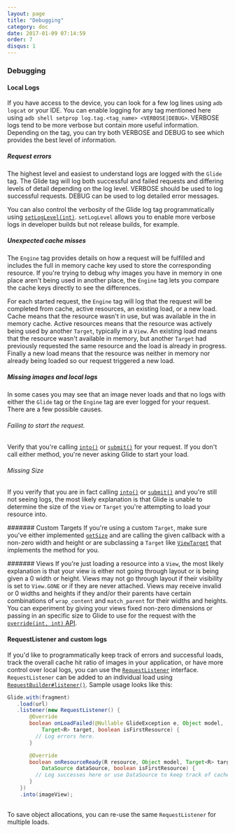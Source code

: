 ```yaml
---
layout: page
title: "Debugging"
category: doc
date: 2017-01-09 07:14:59
order: 7
disqus: 1
---
```


### Debugging


#### Local Logs

If you have access to the device, you can look for a few log lines using ``adb logcat`` or your IDE. You can enable logging for any tag mentioned here using ``adb shell setprop log.tag.<tag_name> <VERBOSE|DEBUG>``. VERBOSE logs tend to be more verbose but contain more useful information. Depending on the tag, you can try both VERBOSE and DEBUG to see which provides the best level of information.

##### Request errors 

The highest level and easiest to understand logs are logged with the ``Glide`` tag. The Glide tag will log both successful and failed requests and differing levels of detail depending on the log level. VERBOSE should be used to log successful requests. DEBUG can be used to log detailed error messages. 

You can also control the verbosity of the Glide log tag programmatically using [``setLogLevel(int)``][1]. ``setLogLevel`` allows you to enable more verbose logs in developer builds but not release builds, for example. 

##### Unexpected cache misses

The ``Engine`` tag provides details on how a request will be fulfilled and includes the full in memory cache key used to store the corresponding resource. If you're trying to debug why images you have in memory in one place aren't being used in another place, the ``Engine`` tag lets you compare the cache keys directly to see the differences.

For each started request, the ``Engine`` tag will log that the request will be completed from cache, active resources, an existing load, or a new load. Cache means that the resource wasn't in use, but was available in the in memory cache. Active resources means that the resource was actively being used by another ``Target``, typically in a ``View``. An existing load means that the resource wasn't available in memory, but another ``Target`` had previously requested the same resource and the load is already in progress. Finally a new load means that the resource was neither in memory nor already being loaded so our request triggered a new load.

##### Missing images and local logs

In some cases you may see that an image never loads and that no logs with either the ``Glide`` tag or the ``Engine`` tag are ever logged for your request. There are a few possible causes.

###### Failing to start the request.
Verify that you're calling [``into()``][2] or [``submit()``][3] for your request. If you don't call either method, you're never asking Glide to start your load.

###### Missing Size
If you verify that you are in fact calling [``into()``][2] or [``submit()``][3] and you're still not seeing logs, the most likely explanation is that Glide is unable to determine the size of the ``View`` or ``Target`` you're attempting to load your resource into.

####### Custom Targets
If you're using a custom ``Target``, make sure you've either implemented [``getSize``][4] and are calling the given callback with a non-zero width and height or are subclassing a ``Target`` like [``ViewTarget``][5] that implements the method for you.

####### Views
If you're just loading a resource into a ``View``, the most likely explanation is that your view is either not going through layout or is being given a 0 width or height. Views may not go through layout if their visibility is set to ``View.GONE`` or if they are never attached. Views may receive invalid or 0 widths and heights if they and/or their parents have certain combinations of ``wrap_content`` and ``match_parent`` for their widths and heights. You can experiment by giving your views fixed non-zero dimensions or passing in an specific size to Glide to use for the request with the [``override(int, int)`` API][6].

#### RequestListener and custom logs

If you'd like to programmatically keep track of errors and successful loads, track the overall cache hit ratio of images in your application, or have more control over local logs, you can use the [``RequestListener``][7] interface. ``RequestListener`` can be added to an individual load using [``RequestBuilder#listener()``][8]. Sample usage looks like this:

```java
Glide.with(fragment)
   .load(url)
   .listener(new RequestListener() {
       @Override 
       boolean onLoadFailed(@Nullable GlideException e, Object model, 
           Target<R> target, boolean isFirstResource) {
         // Log errors here.
       }

       @Override
       boolean onResourceReady(R resource, Object model, Target<R> target, 
           DataSource dataSource, boolean isFirstResource) {
         // Log successes here or use DataSource to keep track of cache hits and misses.
       } 
    })
    .into(imageView);
      
```

To save object allocations, you can re-use the same ``RequestListener`` for multiple loads.


[1]: https://github.com/bumptech/glide/blob/6ddb5f0598b1a5a5a51647fb968e998d6cabbd3d/library/src/main/java/com/bumptech/glide/GlideBuilder.java#L248
[2]: https://github.com/bumptech/glide/blob/6ddb5f0598b1a5a5a51647fb968e998d6cabbd3d/library/src/main/java/com/bumptech/glide/RequestBuilder.java#L345
[3]: https://github.com/bumptech/glide/blob/6ddb5f0598b1a5a5a51647fb968e998d6cabbd3d/library/src/main/java/com/bumptech/glide/RequestBuilder.java#L456
[4]: https://github.com/bumptech/glide/blob/master/library/src/main/java/com/bumptech/glide/request/target/Target.java#L84
[5]: https://github.com/bumptech/glide/blob/master/library/src/main/java/com/bumptech/glide/request/target/ViewTarget.java
[6]: https://github.com/bumptech/glide/blob/6ddb5f0598b1a5a5a51647fb968e998d6cabbd3d/library/src/main/java/com/bumptech/glide/request/BaseRequestOptions.java#L333
[7]: https://github.com/bumptech/glide/blob/6ddb5f0598b1a5a5a51647fb968e998d6cabbd3d/library/src/main/java/com/bumptech/glide/request/RequestListener.java
[8]: https://github.com/bumptech/glide/blob/6ddb5f0598b1a5a5a51647fb968e998d6cabbd3d/library/src/main/java/com/bumptech/glide/RequestBuilder.java#L117
